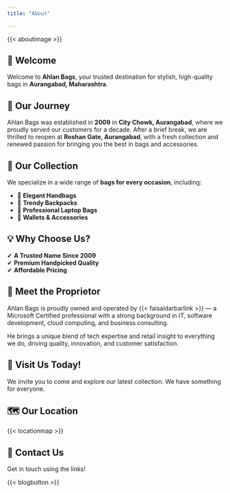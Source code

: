 ```yaml
---
title: "About"

---
```


{{< aboutimage >}}

## 👋 Welcome

Welcome to **Ahlan Bags**, your trusted destination for stylish, high-quality bags in **Aurangabad, Maharashtra**.

## 🏬 Our Journey  

Ahlan Bags was established in **2009** in **City Chowk, Aurangabad**, where we proudly served our customers for a decade. After a brief break, we are thrilled to reopen at **Roshan Gate, Aurangabad**, with a fresh collection and renewed passion for bringing you the best in bags and accessories.

## 🎒 Our Collection

We specialize in a wide range of **bags for every occasion**, including:  

- 👜 **Elegant Handbags**  
- 🎒 **Trendy Backpacks**  
- 💼 **Professional Laptop Bags**  
- 🎁 **Wallets & Accessories**    

## 💡 Why Choose Us?  

✔ **A Trusted Name Since 2009**  
✔ **Premium Handpicked Quality**  
✔ **Affordable Pricing**  

## 👤 Meet the Proprietor

Ahlan Bags is proudly owned and operated by {{< faisaldarbarlink >}} — a Microsoft Certified professional with a strong background in IT, software development, cloud computing, and business consulting.

He brings a unique blend of tech expertise and retail insight to everything we do, driving quality, innovation, and customer satisfaction.

## 📍 Visit Us Today!  

We invite you to come and explore our latest collection. We have something for everyone.

## 🗺️ Our Location

{{< locationmap >}}

## 🔗 Contact Us

Get in touch using the links!

{{< blogbutton >}}